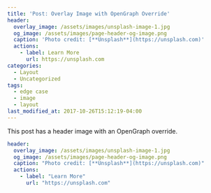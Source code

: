 ```yaml
---
title: 'Post: Overlay Image with OpenGraph Override'
header:
  overlay_image: /assets/images/unsplash-image-1.jpg
  og_image: /assets/images/page-header-og-image.png
  caption: 'Photo credit: [**Unsplash**](https://unsplash.com)'
  actions:
    - label: Learn More
      url: https://unsplash.com
categories:
  - Layout
  - Uncategorized
tags:
  - edge case
  - image
  - layout
last_modified_at: 2017-10-26T15:12:19-04:00
---
```


This post has a header image with an OpenGraph override.

```yaml
header:
  overlay_image: /assets/images/unsplash-image-1.jpg
  og_image: /assets/images/page-header-og-image.png
  caption: "Photo credit: [**Unsplash**](https://unsplash.com)"
  actions:
    - label: "Learn More"
      url: "https://unsplash.com"
```
